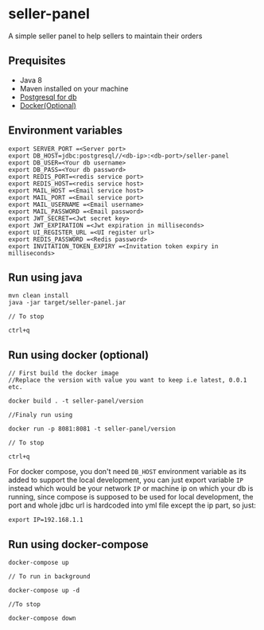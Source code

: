 # seller-panel
A simple seller panel to help sellers to maintain their orders

## Prequisites

* Java 8
* Maven installed on your machine
* [Postgresql for db](https://www.postgresql.org/download)
* [Docker(Optional)](https://docs.docker.com/)

## Environment variables

```
export SERVER_PORT =<Server port>
export DB_HOST=jdbc:postgresql//<db-ip>:<db-port>/seller-panel
export DB_USER=<Your db username>
export DB_PASS=<Your db password>
export REDIS_PORT=<redis service port>
export REDIS_HOST=<redis service host>
export MAIL_HOST =<Email service host>
export MAIL_PORT =<Email service port>
export MAIL_USERNAME =<Email username>
export MAIL_PASSWORD =<Email password>
export JWT_SECRET=<Jwt secret key>
export JWT_EXPIRATION =<Jwt expiration in milliseconds>
export UI_REGISTER_URL =<UI register url>
export REDIS_PASSWORD =<Redis password>
export INVITATION_TOKEN_EXPIRY =<Invitation token expiry in milliseconds>
```

## Run using java

```
mvn clean install
java -jar target/seller-panel.jar

// To stop 

ctrl+q
```

## Run using docker (optional)

```
// First build the docker image
//Replace the version with value you want to keep i.e latest, 0.0.1 etc.

docker build . -t seller-panel/version 

//Finaly run using

docker run -p 8081:8081 -t seller-panel/version

// To stop 

ctrl+q

```

For docker compose, you don't need `DB_HOST` environment variable as its added to support the local development, you can just export variable `IP` instead which would be your network `IP` or machine ip on which your db is running, since compose is supposed to be used for local development, the port and whole jdbc url is hardcoded into yml file except the ip part, so just:

```
export IP=192.168.1.1
```


## Run using docker-compose

```
docker-compose up

// To run in background

docker-compose up -d

//To stop 

docker-compose down
```

